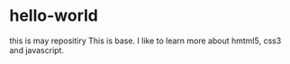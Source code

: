 # hello-world
this is may repositiry
This is base. I like to learn more about hmtml5, css3 and javascript.
